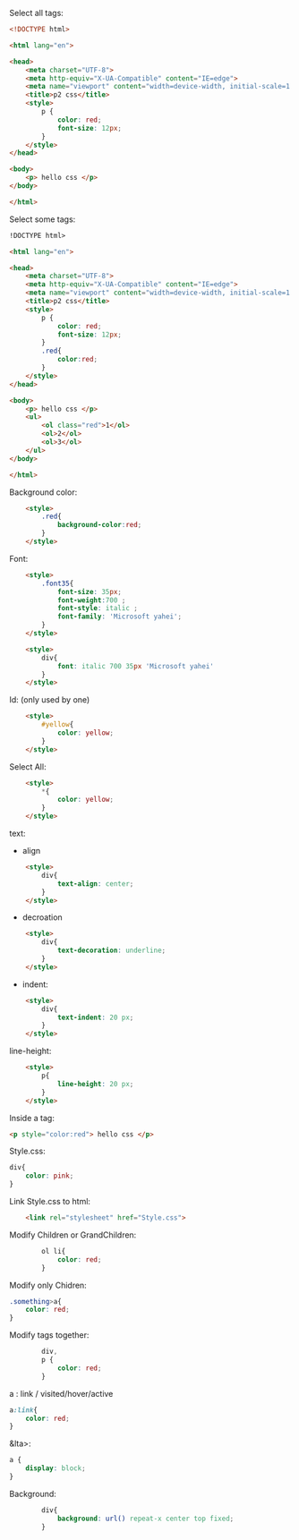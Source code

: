 
Select all tags:

```html
<!DOCTYPE html>

<html lang="en">

<head>
    <meta charset="UTF-8">
    <meta http-equiv="X-UA-Compatible" content="IE=edge">
    <meta name="viewport" content="width=device-width, initial-scale=1.0">
    <title>p2 css</title>
    <style>
        p {
            color: red;
            font-size: 12px;
        }
    </style>
</head>

<body>
    <p> hello css </p>
</body>

</html>
```


Select some tags:
```html
!DOCTYPE html>

<html lang="en">

<head>
    <meta charset="UTF-8">
    <meta http-equiv="X-UA-Compatible" content="IE=edge">
    <meta name="viewport" content="width=device-width, initial-scale=1.0">
    <title>p2 css</title>
    <style>
        p {
            color: red;
            font-size: 12px;
        }
        .red{
            color:red;
        }
    </style>
</head>

<body>
    <p> hello css </p>
    <ul>
        <ol class="red">1</ol>
        <ol>2</ol>
        <ol>3</ol>
    </ul>
</body>

</html>
```

Background color:

```html
    <style>
        .red{
            background-color:red;
        }
    </style>

```

Font:

```html
    <style>
        .font35{
            font-size: 35px;
            font-weight:700 ;
            font-style: italic ;
            font-family: 'Microsoft yahei';
        }
    </style>
```

```html
    <style>
        div{
            font: italic 700 35px 'Microsoft yahei'
        }
    </style>
```

Id: (only used by one)
```html
    <style>
        #yellow{
            color: yellow;
        }
    </style>
```

Select All:
```html
    <style>
        *{
            color: yellow;
        }
    </style>
```


text:

- align
```html
    <style>
        div{
            text-align: center;
        }
    </style>
```

- decroation
```html
    <style>
        div{
            text-decoration: underline;
        }
    </style>
```

- indent:
```html
    <style>
		div{
            text-indent: 20 px;
        }
    </style>     
```

line-height:
```html
    <style>
		p{
            line-height: 20 px;
        }
    </style>     
```

Inside a tag:
```html
<p style="color:red"> hello css </p>
```

Style.css:
```css
div{
    color: pink;
}
```

Link Style.css to html:
```html
    <link rel="stylesheet" href="Style.css">
```

Modify Children or GrandChildren:
```css
        ol li{
            color: red;
        }
```

Modify only Chidren:
```css
.something>a{
	color: red;
}
```

Modify tags together:
```css
        div,
        p {
            color: red;
        }
```

a : link / visited/hover/active
```css
a:link{
	color: red;
}
```


&lta>:
```css
a {
	display: block;
}
```

Background: 
```css
        div{
            background: url() repeat-x center top fixed;
        }
```



